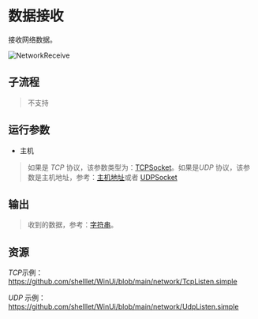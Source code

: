 # 数据接收 
接收网络数据。

![NetworkReceive](./images/08.png ':size=90%')

## 子流程
> 不支持

## 运行参数

* 主机

>    如果是 *TCP* 协议，该参数类型为：[TCPSocket](./types/TCPSocket.md)。如果是*UDP* 协议，该参数是主机地址，参考：[主机地址](./types/HostAddress.md)或者 [UDPSocket](./types/UDPSocket.md)


## 输出 

> 收到的数据，参考：[字符串](./types/String.md)。


## 资源

*TCP*示例： https://github.com/shelllet/WinUi/blob/main/network/TcpListen.simple

*UDP* 示例： https://github.com/shelllet/WinUi/blob/main/network/UdpListen.simple





